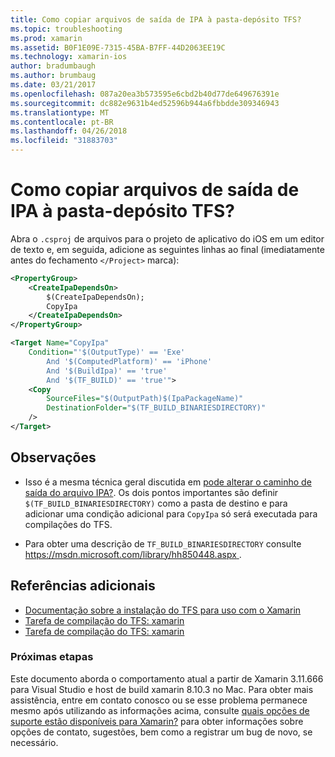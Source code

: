 ```yaml
---
title: Como copiar arquivos de saída de IPA à pasta-depósito TFS?
ms.topic: troubleshooting
ms.prod: xamarin
ms.assetid: B0F1E09E-7315-45BA-B7FF-44D2063EE19C
ms.technology: xamarin-ios
author: bradumbaugh
ms.author: brumbaug
ms.date: 03/21/2017
ms.openlocfilehash: 087a20ea3b573595e6cbd2b40d77de649676391e
ms.sourcegitcommit: dc882e9631b4ed52596b944a6fbbdde309346943
ms.translationtype: MT
ms.contentlocale: pt-BR
ms.lasthandoff: 04/26/2018
ms.locfileid: "31883703"
---
```

# <a name="how-can-i-copy-ipa-output-files-to-the-tfs-drop-folder"></a>Como copiar arquivos de saída de IPA à pasta-depósito TFS?

Abra o `.csproj` de arquivos para o projeto de aplicativo do iOS em um editor de texto e, em seguida, adicione as seguintes linhas ao final (imediatamente antes do fechamento `</Project>` marca):

```xml
<PropertyGroup>
    <CreateIpaDependsOn>
        $(CreateIpaDependsOn);
        CopyIpa
    </CreateIpaDependsOn>
</PropertyGroup>

<Target Name="CopyIpa"
    Condition="'$(OutputType)' == 'Exe'
        And '$(ComputedPlatform)' == 'iPhone'
        And '$(BuildIpa)' == 'true'
        And '$(TF_BUILD)' == 'true'">
    <Copy
        SourceFiles="$(OutputPath)$(IpaPackageName)"
        DestinationFolder="$(TF_BUILD_BINARIESDIRECTORY)"
    />
</Target>
```

## <a name="notes"></a>Observações

-   Isso é a mesma técnica geral discutida em [pode alterar o caminho de saída do arquivo IPA?](~/ios/troubleshooting/questions/ipa-output-path.md). Os dois pontos importantes são definir `$(TF_BUILD_BINARIESDIRECTORY)` como a pasta de destino e para adicionar uma condição adicional para `CopyIpa` só será executada para compilações do TFS.

-   Para obter uma descrição de `TF_BUILD_BINARIESDIRECTORY` consulte [ https://msdn.microsoft.com/library/hh850448.aspx ](https://msdn.microsoft.com/library/hh850448.aspx).

## <a name="additional-references"></a>Referências adicionais

- [Documentação sobre a instalação do TFS para uso com o Xamarin](https://docs.microsoft.com/vsts/tfvc/overview)
- [Tarefa de compilação do TFS: xamarin](https://docs.microsoft.com/vsts/build-release/tasks/build/xamarin-android)
- [Tarefa de compilação do TFS: xamarin](https://docs.microsoft.com/vsts/build-release/tasks/build/xamarin-ios)

### <a name="next-steps"></a>Próximas etapas
Este documento aborda o comportamento atual a partir de Xamarin 3.11.666 para Visual Studio e host de build xamarin 8.10.3 no Mac. Para obter mais assistência, entre em contato conosco ou se esse problema permanece mesmo após utilizando as informações acima, consulte [quais opções de suporte estão disponíveis para Xamarin?](~/cross-platform/troubleshooting/support-options.md) para obter informações sobre opções de contato, sugestões, bem como a registrar um bug de novo, se necessário. 



